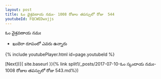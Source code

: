 ```yaml
---
layout: post
title: ఓం వైశ్రవణాయ నమః- 1008 రోజుల తపస్సులో రోజు  544
youtubeId: FQCWEDwxjjs
---
```

 
 
 ఓం వైశ్రవణాయ నమః  
 
 -  ఖుబెరా రూపంలో ఎవరు ఉన్నారు 
 
  
 
  
 
 
 
 
 
 


{% include youtubePlayer.html id=page.youtubeId %}
 
[Next]({{ site.baseurl }}{% link  split1/_posts/2017-07-10-ఓం స్కందాయ నమః- 1008 రోజుల తపస్సులో రోజు  543.md%})
 

